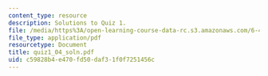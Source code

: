```yaml
---
content_type: resource
description: Solutions to Quiz 1.
file: /media/https%3A/open-learning-course-data-rc.s3.amazonaws.com/6-450-principles-of-digital-communications-i-fall-2006/c59828b4e470fd50daf31f0f7251456c_quiz1_04_soln.pdf
file_type: application/pdf
resourcetype: Document
title: quiz1_04_soln.pdf
uid: c59828b4-e470-fd50-daf3-1f0f7251456c
---
```

